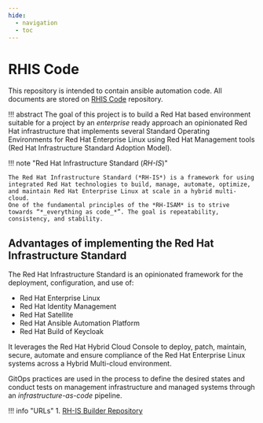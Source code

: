 ```yaml
---
hide:
  - navigation
  - toc
---
```


# RHIS Code

This repository is intended to contain ansible automation code. All documents are stored on [RHIS Code](https://github.com/redhat-cop/rhis-code) repository.

!!! abstract
    The goal of this project is to build a Red Hat based environment suitable for a project by an *enterprise* ready approach an opinionated Red Hat infrastructure that implements several Standard Operating Environments for Red Hat Enterprise Linux using Red Hat Management tools (Red Hat Infrastructure Standard Adoption Model).

!!! note "Red Hat Infrastructure Standard (*RH-IS*)"

    The Red Hat Infrastructure Standard (*RH-IS*) is a framework for using integrated Red Hat technologies to build, manage, automate, optimize, and maintain Red Hat Enterprise Linux at scale in a hybrid multi-cloud.
    One of the fundamental principles of the *RH-ISAM* is to strive towards “*_everything as code_*”. The goal is repeatability, consistency, and stability.

## Advantages of implementing the Red Hat Infrastructure Standard

The Red Hat Infrastructure Standard is an opinionated framework for the deployment, configuration, and use of:

* Red Hat Enterprise Linux
* Red Hat Identity Management
* Red Hat Satellite
* Red Hat Ansible Automation Platform
* Red Hat Build of Keycloak

It leverages the Red Hat Hybrid Cloud Console to deploy, patch, maintain, secure, automate and ensure compliance of the Red Hat Enterprise Linux systems across a Hybrid Multi-cloud environment.

GitOps practices are used in the process to define the desired states and conduct tests on management infrastructure and managed systems through an _infrastructure-as-code_ pipeline.

!!! info "URLs"
    1. [RH-IS Builder Repository](https://github.com/redhat-cop/rhis-builder)
